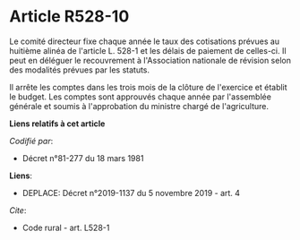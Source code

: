 # Article R528-10

Le comité directeur fixe chaque année le taux des cotisations prévues au huitième alinéa de l'article L. 528-1 et les délais
de paiement de celles-ci. Il peut en déléguer le recouvrement à l'Association nationale de révision selon des modalités
prévues par les statuts.

Il arrête les comptes dans les trois mois de la clôture de l'exercice et établit le budget. Les comptes sont approuvés chaque
année par l'assemblée générale et soumis à l'approbation du ministre chargé de l'agriculture.

**Liens relatifs à cet article**

_Codifié par_:

  - Décret n°81-277 du 18 mars 1981

**Liens**:

  - DEPLACE: Décret n°2019-1137 du 5 novembre 2019 - art. 4

_Cite_:

  - Code rural - art. L528-1
